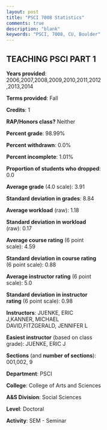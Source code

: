 ```yaml
---
layout: post
title: "PSCI 7008 Statistics"
comments: true
description: "blank"
keywords: "PSCI, 7008, CU, Boulder"
--- 
```

<head>
<script src="https://ajax.googleapis.com/ajax/libs/jquery/2.1.3/jquery.min.js"></script>
<script src="https://dl.dropboxusercontent.com/s/pc42nxpaw1ea4o9/highcharts.js?dl=0"></script>
<!-- <script src="../assets/js/highcharts.js"></script> -->
<style type="text/css">@font-face {
	font-family: "Bebas Neue";
	src: url(https://www.filehosting.org/file/details/544349/BebasNeue%20Regular.otf) format("opentype");
	}
	h1.Bebas { 
		font-family: "Bebas Neue", Verdana, Tahoma;
	}
</style>
</head>
<body>
	<div id="container" style="float: right; width: 45%; height: 88%; margin-left: 2.5%; margin-right: 2.5%;"></div>
	<script language="JavaScript">
		$(document).ready(function() {
		var chart = {type: 'column'};
		var title = {text: 'Grade Distribution'};
		var xAxis = {categories: ['A','B','C','D','F'],crosshair: true};
		var yAxis = {min: 0,title: {text: 'Percentage'}};
		var tooltip = {headerFormat: '<center><b><span style="font-size:20px">{point.key}</span></b></center>',
		               pointFormat: '<td style="padding:0"><b>{point.y:.1f}%</b></td>',
		               footerFormat: '</table>',shared: true,useHTML: true};
		var plotOptions = {column: {pointPadding: 0.0,borderWidth: 0}};  
		var credits = {enabled: false};var series= [{name: 'Percent',data: [94.02,5.13,0.85,0.0,0.0,]}];
		var json = {};
		json.chart = chart;
		json.title = title;
		json.tooltip = tooltip;
		json.xAxis = xAxis;
		json.yAxis = yAxis;  
		json.series = series;
		json.plotOptions = plotOptions;  
		json.credits = credits;
		$('#container').highcharts(json);
	});
	</script>
</body>
			   
## TEACHING PSCI PART 1

**Years provided**: 2006,2007,2008,2009,2010,2011,2012,2013,2014

**Terms provided**: Fall

**Credits**: 1

**RAP/Honors class?** Neither

**Percent grade**: 98.99%

**Percent withdrawn**: 0.0%

**Percent incomplete**: 1.01%

**Proportion of students who dropped**: 0.0

**Average grade** (4.0 scale): 3.91

**Standard deviation in grades**: 8.84

**Average workload** (raw): 1.18

**Standard deviation in workload** (raw): 0.17

**Average course rating** (6 point scale): 4.59

**Standard deviation in course rating** (6 point scale): 0.88

**Average instructor rating** (6 point scale): 5.0

**Standard deviation in instructor rating** (6 point scale): 0.98

**Instructors**: JUENKE, ERIC J,KANNER, MICHAEL DAVID,FITZGERALD, JENNIFER L

**Easiest instructor** (based on class grade): JUENKE, ERIC J

**Sections** (and **number of sections**): 001,002, 9

**Department**: PSCI

**College**: College of Arts and Sciences

**A&S Division**: Social Sciences

**Level**: Doctoral

**Activity**: SEM - Seminar